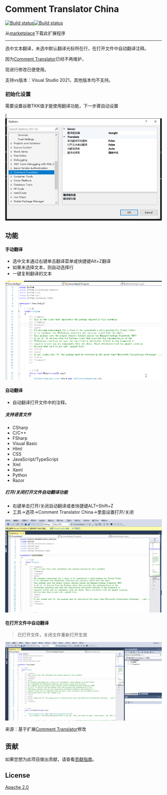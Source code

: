 # Comment Translator China

[![Build status](https://dev.azure.com/netcorevip/BuildsGit/_apis/build/status/comment-translator-china-CI)](https://dev.azure.com/netcorevip/BuildsGit/_build/latest?definitionId=9)[![Build status](https://ci.appveyor.com/api/projects/status/j2dx6u8lpwwi75gn?svg=true)](https://ci.appveyor.com/project/corevip/comment-translator-china)

从[marketplace](https://marketplace.visualstudio.com/items?itemName=Hikari.CommentTranslator2021)下载此扩展程序

------

选中文本翻译，未选中默认翻译光标所在行，在打开文件中自动翻译注释。

因为[Comment Translator](https://marketplace.visualstudio.com/items?itemName=NguynThunTan.CommentTranslator)已经不再维护，

现进行修改已便使用。

支持vs版本：Visual Studio 2021，其他版本均不支持。



### 初始化设置

需要设置谷歌TKK值才能使用翻译功能，下一步骤自动设置

[![设置](Images/Options.png)


## 功能

#### 手动翻译

- 选中文本通过右键单击翻译菜单或快捷键Alt+Z翻译
- 如果未选择文本，则自动选择行
- 一键复制翻译的文本

![手动翻译](Images/Auto-Selecte-Line.gif)



#### 自动翻译

- 自动翻译打开文件中的注释。

##### 支持语言文件

- CSharp
- C/C++
- FSharp
- Visual Basic
- Html
- CSS
- JavaScript/TypeScript
- Xml
- Xaml
- Python
- Razor

##### 打开/关闭打开文件自动翻译功能

- 右键单击打开/关闭自动翻译或者快捷键ALT+Shift+Z
- 工具->选项->Comment Translator China->里面设置打开/关闭

![SetAuto](Images/SetAuto.gif)



#### 在打开文件中自动翻译

> 已打开文件，关闭文件重新打开生效

![自动翻译注释](Images/Auto-File-translate.gif)



来源：基于扩展[Comment Translator](<https://marketplace.visualstudio.com/items?itemName=NguynThunTan.CommentTranslator>)修改



## 贡献

如果您想为此项目做出贡献，请查看[贡献指南](CONTRIBUTING.md)。

## License

[Apache 2.0](LICENSE.txt)



